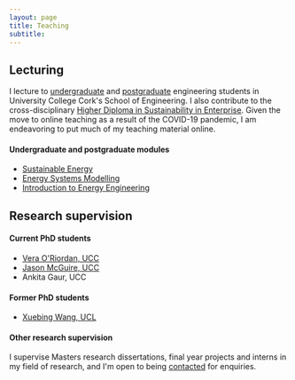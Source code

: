 ```yaml
---
layout: page
title: Teaching
subtitle:
---
```


## Lecturing
I lecture to [undergraduate](https://www.ucc.ie/en/energyeng/undergrad/) and [postgraduate](https://www.ucc.ie/en/ckr26/) engineering students in University College Cork's School of Engineering. I also contribute to the cross-disciplinary [Higher Diploma in Sustainability in Enterprise](https://www.ucc.ie/en/study/postgrad/taughtcourses/hci/hci4/).
Given the move to online teaching as a result of the COVID-19 pandemic, I am endeavoring to put much of my teaching material online. 

#### Undergraduate and postgraduate modules
- [Sustainable Energy](SustEn.md)
- [Energy Systems Modelling](ESM.md)
- [Introduction to Energy Engineering](EnEn.md)


## Research supervision

#### Current PhD students
- [Vera O'Riordan, UCC](https://www.marei.ie/people/vera-oriordan/)
- [Jason McGuire, UCC](https://www.marei.ie/people/jason-mc-guire/)
- Ankita Gaur, UCC


#### Former PhD students
- [Xuebing Wang, UCL](https://discovery.ucl.ac.uk/id/eprint/10053998/)

#### Other research supervision
I supervise Masters research dissertations, final year projects and interns in my field of research, and I'm open to being [contacted](mailto:h.daly@ucc.ie) for enquiries.
